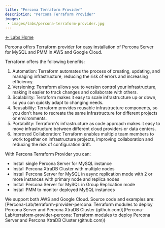 ```yaml
---
title: "Percona Terraform Provider"
description: "Percona Terraform Provider"
images:
 - images/labs/percona-terraform-provider.jpg
---
```


[← Labs Home](/labs/)


Percona offers Terraform provider for easy installation of Percona Server for MySQL and PMM in AWS and Google Cloud.

Terraform offers the following benefits:

1. Automation: Terraform automates the process of creating, updating, and managing infrastructure, reducing the risk of errors and increasing efficiency.
2. Versioning: Terraform allows you to version control your infrastructure, making it easier to track changes and collaborate with others.
3. Scalability: Terraform makes it easy to scale infrastructure up or down, so you can quickly adapt to changing needs.
4. Reusability: Terraform provides reusable infrastructure components, so you don't have to recreate the same infrastructure for different projects or environments.
5. Portability: Terraform's infrastructure as code approach makes it easy to move infrastructure between different cloud providers or data centers.
6. Improved Collaboration: Terraform enables multiple team members to work together on infrastructure projects, improving collaboration and reducing the risk of configuration drift.

With Percona Terraform Provider you can:

* Install single Percona Server for MySQL instance
* Install Percona XtraDB Cluster with multiple nodes
* Install Percona Server for MySQL in async replication mode with 2 or more instances with primary node and replica nodes
* Install Percona Server for MySQL in Group Replication mode 
* Install PMM to monitor deployed MySQL instances

We support both AWS and Google Cloud.
Source code and examples are:
[Percona-Lab/terraform-provider-percona: Terraform modules to deploy Percona Server and Percona XtraDB Cluster (github.com)](Percona-Lab/terraform-provider-percona: Terraform modules to deploy Percona Server and Percona XtraDB Cluster (github.com))
